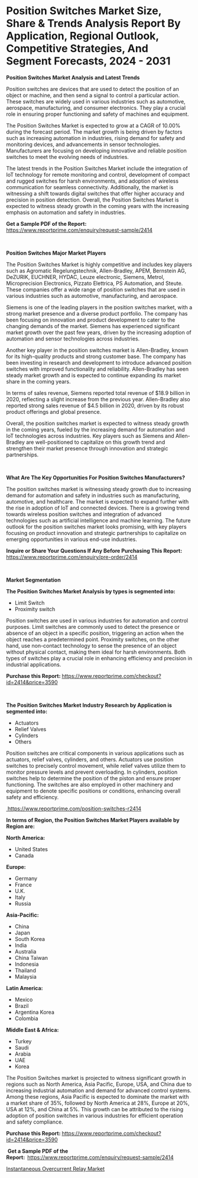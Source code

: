 <p><h1>Position Switches Market Size, Share & Trends Analysis Report By Application, Regional Outlook, Competitive Strategies, And Segment Forecasts, 2024 - 2031</h1></p><p><strong>Position Switches Market Analysis and Latest Trends</strong></p>
<p><p>Position switches are devices that are used to detect the position of an object or machine, and then send a signal to control a particular action. These switches are widely used in various industries such as automotive, aerospace, manufacturing, and consumer electronics. They play a crucial role in ensuring proper functioning and safety of machines and equipment.</p><p>The Position Switches Market is expected to grow at a CAGR of 10.00% during the forecast period. The market growth is being driven by factors such as increasing automation in industries, rising demand for safety and monitoring devices, and advancements in sensor technologies. Manufacturers are focusing on developing innovative and reliable position switches to meet the evolving needs of industries.</p><p>The latest trends in the Position Switches Market include the integration of IoT technology for remote monitoring and control, development of compact and rugged switches for harsh environments, and adoption of wireless communication for seamless connectivity. Additionally, the market is witnessing a shift towards digital switches that offer higher accuracy and precision in position detection. Overall, the Position Switches Market is expected to witness steady growth in the coming years with the increasing emphasis on automation and safety in industries.</p></p>
<p><strong>Get a Sample PDF of the Report:&nbsp;</strong> <a href="https://www.reportprime.com/enquiry/request-sample/2414">https://www.reportprime.com/enquiry/request-sample/2414</a></p>
<p>&nbsp;</p>
<p><strong>Position Switches Major Market Players</strong></p>
<p><p>The Position Switches Market is highly competitive and includes key players such as Agromatic Regelungstechnik, Allen-Bradley, APEM, Bernstein AG, DeZURIK, EUCHNER, HYDAC, Leuze electronic, Siemens, Metrol, Microprecision Electronics, Pizzato Elettrica, PS Automation, and Steute. These companies offer a wide range of position switches that are used in various industries such as automotive, manufacturing, and aerospace.</p><p>Siemens is one of the leading players in the position switches market, with a strong market presence and a diverse product portfolio. The company has been focusing on innovation and product development to cater to the changing demands of the market. Siemens has experienced significant market growth over the past few years, driven by the increasing adoption of automation and sensor technologies across industries.</p><p>Another key player in the position switches market is Allen-Bradley, known for its high-quality products and strong customer base. The company has been investing in research and development to introduce advanced position switches with improved functionality and reliability. Allen-Bradley has seen steady market growth and is expected to continue expanding its market share in the coming years.</p><p>In terms of sales revenue, Siemens reported total revenue of $18.9 billion in 2020, reflecting a slight increase from the previous year. Allen-Bradley also reported strong sales revenue of $4.5 billion in 2020, driven by its robust product offerings and global presence.</p><p>Overall, the position switches market is expected to witness steady growth in the coming years, fueled by the increasing demand for automation and IoT technologies across industries. Key players such as Siemens and Allen-Bradley are well-positioned to capitalize on this growth trend and strengthen their market presence through innovation and strategic partnerships.</p></p>
<p>&nbsp;</p>
<p><strong>What Are The Key Opportunities For Position Switches Manufacturers?</strong></p>
<p><p>The position switches market is witnessing steady growth due to increasing demand for automation and safety in industries such as manufacturing, automotive, and healthcare. The market is expected to expand further with the rise in adoption of IoT and connected devices. There is a growing trend towards wireless position switches and integration of advanced technologies such as artificial intelligence and machine learning. The future outlook for the position switches market looks promising, with key players focusing on product innovation and strategic partnerships to capitalize on emerging opportunities in various end-use industries.</p></p>
<p><strong>Inquire or Share Your Questions If Any Before Purchasing This Report:</strong> <a href="https://www.reportprime.com/enquiry/pre-order/2414">https://www.reportprime.com/enquiry/pre-order/2414</a></p>
<p>&nbsp;</p>
<p><strong>Market Segmentation</strong></p>
<p><strong>The Position Switches Market Analysis by types is segmented into:</strong></p>
<p><ul><li>Limit Switch</li><li>Proximity switch</li></ul></p>
<p><p>Position switches are used in various industries for automation and control purposes. Limit switches are commonly used to detect the presence or absence of an object in a specific position, triggering an action when the object reaches a predetermined point. Proximity switches, on the other hand, use non-contact technology to sense the presence of an object without physical contact, making them ideal for harsh environments. Both types of switches play a crucial role in enhancing efficiency and precision in industrial applications.</p></p>
<p><strong>Purchase this Report:&nbsp;</strong><a href="https://www.reportprime.com/checkout?id=2414&price=3590">https://www.reportprime.com/checkout?id=2414&price=3590</a></p>
<p>&nbsp;</p>
<p><strong>The Position Switches Market Industry Research by Application is segmented into:</strong></p>
<p><ul><li>Actuators</li><li>Relief Valves</li><li>Cylinders</li><li>Others</li></ul></p>
<p><p>Position switches are critical components in various applications such as actuators, relief valves, cylinders, and others. Actuators use position switches to precisely control movement, while relief valves utilize them to monitor pressure levels and prevent overloading. In cylinders, position switches help to determine the position of the piston and ensure proper functioning. The switches are also employed in other machinery and equipment to denote specific positions or conditions, enhancing overall safety and efficiency.</p></p>
<p><a href="https://www.reportprime.com/position-switches-r2414">&nbsp;https://www.reportprime.com/position-switches-r2414</a></p>
<p><strong>In terms of Region, the Position Switches Market Players available by Region are:</strong></p>
<p>
    <p> <strong> North America: </strong>
        <ul>
            <li>United States</li>
            <li>Canada</li>
        </ul>
        </p> 
    <p> <strong> Europe: </strong>
        <ul>
            <li>Germany</li>
            <li>France</li>
            <li>U.K.</li>
            <li>Italy</li>
            <li>Russia</li>
        </ul>
        </p> 
    <p> <strong> Asia-Pacific: </strong>
        <ul>
            <li>China</li>
            <li>Japan</li>
            <li>South Korea</li>
            <li>India</li>
            <li>Australia</li>
            <li>China Taiwan</li>
            <li>Indonesia</li>
            <li>Thailand</li>
            <li>Malaysia</li>
        </ul>
        </p> 
    <p> <strong> Latin America: </strong>
        <ul>
            <li>Mexico</li>
            <li>Brazil</li>
            <li>Argentina Korea</li>
            <li>Colombia</li>
        </ul>
        </p> 
    <p> <strong> Middle East & Africa: </strong>
        <ul>
            <li>Turkey</li>
            <li>Saudi</li>
            <li>Arabia</li>
            <li>UAE</li>
            <li>Korea</li>
        </ul>
    </p>
    </p>
<p><p>The Position Switches market is projected to witness significant growth in regions such as North America, Asia Pacific, Europe, USA, and China due to increasing industrial automation and demand for advanced control systems. Among these regions, Asia Pacific is expected to dominate the market with a market share of 35%, followed by North America at 28%, Europe at 20%, USA at 12%, and China at 5%. This growth can be attributed to the rising adoption of position switches in various industries for efficient operation and safety compliance.</p></p>
<p><strong>Purchase this Report: </strong><a href="https://www.reportprime.com/checkout?id=2414&price=3590">https://www.reportprime.com/checkout?id=2414&price=3590</a></p>
<p>&nbsp;<strong>Get a Sample PDF of the Report:&nbsp;&nbsp;</strong><a href="https://www.reportprime.com/enquiry/request-sample/2414">https://www.reportprime.com/enquiry/request-sample/2414</a></p>
<p><strong></strong></p>
<p><p><a href="https://github.com/FassouRP/Market-Research-Report-List-4/blob/main/instantaneous-overcurrent-relay-market.md">Instantaneous Overcurrent Relay Market</a></p></p>